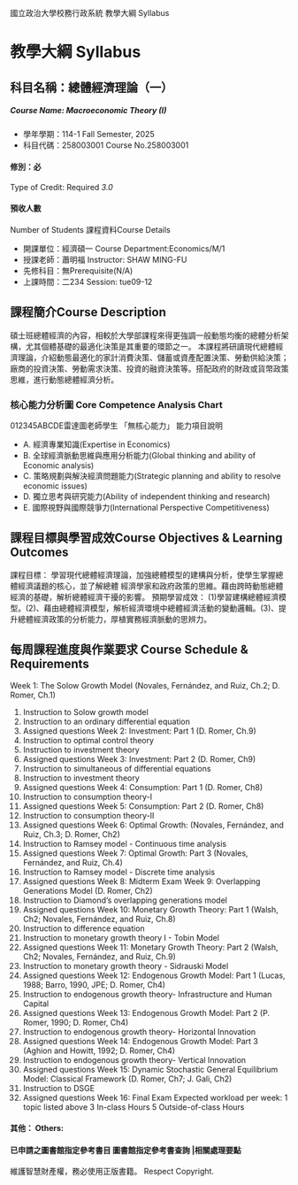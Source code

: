 國立政治大學校務行政系統 教學大綱 Syllabus
# 教學大綱 Syllabus
##  科目名稱：總體經濟理論（一） 
#####  Course Name: Macroeconomic Theory (I)
  * 學年學期：114-1 Fall Semester, 2025 
  * 科目代碼：258003001 Course No.258003001
#### 修別：必
Type of Credit: Required 
_3.0_
#### 預收人數
Number of Students
課程資料Course Details
  * 開課單位：經濟碩一 Course Department:Economics/M/1 
  * 授課老師：蕭明福 Instructor: SHAW MING-FU 
  * 先修科目：無Prerequisite(N/A)
  * 上課時間：二234 Session: tue09-12
##  課程簡介Course Description
碩⼠班總體經濟的內容，相較於⼤學部課程來得更強調⼀般動態均衡的總體分析架構，尤其個體基礎的最適化決策是其重要的環節之⼀。
本課程將研讀現代總體經濟理論，介紹動態最適化的家計消費決策、儲蓄或資產配置決策、勞動供給決策；廠商的投資決策、勞動需求決策、投資的融資決策等。搭配政府的財政或貨幣政策思維，進⾏動態總體經濟分析。
###  核心能力分析圖 Core Competence Analysis Chart
012345ABCDE雷達圖老師學生
「無核心能力」 
能力項目說明
  * A. 經濟專業知識(Expertise in Economics)
  * B. 全球經濟脈動思維與應用分析能力(Global thinking and ability of Economic analysis)
  * C. 策略規劃與解決經濟問題能力(Strategic planning and ability to resolve economic issues)
  * D. 獨立思考與研究能力(Ability of independent thinking and research)
  * E. 國際視野與國際競爭力(International Perspective Competitiveness)
##  課程目標與學習成效Course Objectives & Learning Outcomes 
課程⽬標：
學習現代總體經濟理論，加強總體模型的建構與分析，使學⽣掌握總體經濟議題的核⼼，並了解總體
經濟學家和政府政策的思維。藉由跨時動態總體經濟的基礎，解析總體經濟⼲擾的影響。
預期學習成效：
(1)學習建構總體經濟模型。(2)、藉由總體經濟模型，解析經濟環境中總體經濟活動的變動邏輯。(3)、提升總體經濟政策的分析能⼒，厚植實務經濟脈動的思辨⼒。
##  每周課程進度與作業要求 Course Schedule & Requirements
Week 1: The Solow Growth Model (Novales, Fernández, and Ruiz, Ch.2; D. Romer, Ch.1)
1. Instruction to Solow growth model
2. Instruction to an ordinary differential equation
3. Assigned questions
Week 2: Investment: Part 1 (D. Romer, Ch.9)
1. Instruction to optimal control theory
2. Instruction to investment theory
3. Assigned questions
Week 3: Investment: Part 2 (D. Romer, Ch9)
1. Instruction to simultaneous of differential equations
2. Instruction to investment theory
3. Assigned questions
Week 4: Consumption: Part 1 (D. Romer, Ch8)
1. Instruction to consumption theory-I
2. Assigned questions
Week 5: Consumption: Part 2 (D. Romer, Ch8)
1. Instruction to consumption theory-II
2. Assigned questions
Week 6: Optimal Growth: (Novales, Fernández, and Ruiz, Ch.3; D. Romer, Ch2)
1. Instruction to Ramsey model - Continuous time analysis
2. Assigned questions
Week 7: Optimal Growth: Part 3 (Novales, Fernández, and Ruiz, Ch.4)
1. Instruction to Ramsey model - Discrete time analysis
2. Assigned questions
Week 8: Midterm Exam
Week 9: Overlapping Generations Model (D. Romer, Ch2)
1. Instruction to Diamond’s overlapping generations model
2. Assigned questions
Week 10: Monetary Growth Theory: Part 1 (Walsh, Ch2; Novales, Fernández, and Ruiz, Ch.8)
1. Instruction to difference equation
2. Instruction to monetary growth theory I - Tobin Model 
3. Assigned questions
Week 11: Monetary Growth Theory: Part 2 (Walsh, Ch2; Novales, Fernández, and Ruiz, Ch.9)
1. Instruction to monetary growth theory - Sidrauski Model
2. Assigned questions
Week 12: Endogenous Growth Model: Part 1 (Lucas, 1988; Barro, 1990, JPE; D. Romer, Ch4)
1. Instruction to endogenous growth theory- Infrastructure and Human Capital
2. Assigned questions
Week 13: Endogenous Growth Model: Part 2 (P. Romer, 1990; D. Romer, Ch4)
1. Instruction to endogenous growth theory- Horizontal Innovation
2. Assigned questions
Week 14: Endogenous Growth Model: Part 3 (Aghion and Howitt, 1992; D. Romer, Ch4)
1. Instruction to endogenous growth theory- Vertical Innovation
2. Assigned questions
Week 15: Dynamic Stochastic General Equilibrium Model: Classical Framework (D. Romer, Ch7; J. Gali,
Ch2)
1. Instruction to DSGE
2. Assigned questions
Week 16: Final Exam
Expected workload per week:
1 topic listed above
3 In-class Hours
5 Outside-of-class Hours
####  其他： Others:
####  已申請之圖書館指定參考書目  圖書館指定參考書查詢 |相關處理要點
維護智慧財產權，務必使用正版書籍。 Respect Copyright.